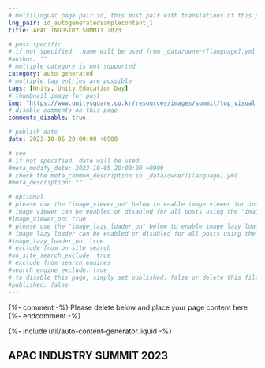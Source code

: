 ```yaml
---
# multilingual page pair id, this must pair with translations of this page. (This name must be unique)
lng_pair: id_autogeneratedsamplecontent_1
title: APAC INDUSTRY SUMMIT 2023

# post specific
# if not specified, .name will be used from _data/owner/[language].yml
#author: ""
# multiple category is not supported
category: auto generated
# multiple tag entries are possible
tags: [Unity, Unity Education Day]
# thumbnail image for post
img: "https://www.unitysquare.co.kr/resources/images/summit/top_visual_text3.png"
# disable comments on this page
comments_disable: true

# publish date
date: 2023-10-05 20:00:00 +0900

# seo
# if not specified, date will be used.
#meta_modify_date: 2023-10-05 20:00:00 +0900
# check the meta_common_description in _data/owner/[language].yml
#meta_description: ""

# optional
# please use the "image_viewer_on" below to enable image viewer for individual pages or posts (_posts/ or [language]/_posts folders).
# image viewer can be enabled or disabled for all posts using the "image_viewer_posts: true" setting in _data/conf/main.yml.
#image_viewer_on: true
# please use the "image_lazy_loader_on" below to enable image lazy loader for individual pages or posts (_posts/ or [language]/_posts folders).
# image lazy loader can be enabled or disabled for all posts using the "image_lazy_loader_posts: true" setting in _data/conf/main.yml.
#image_lazy_loader_on: true
# exclude from on site search
#on_site_search_exclude: true
# exclude from search engines
#search_engine_exclude: true
# to disable this page, simply set published: false or delete this file
#published: false
---
```


{%- comment -%} Please delete below and place your page content here {%- endcomment -%}

{%- include util/auto-content-generator.liquid -%}

<!-- outline-start -->
## APAC INDUSTRY SUMMIT 2023

<!-- outline-end -->
